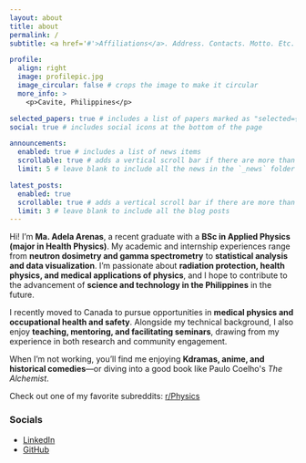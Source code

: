 ```yaml
---
layout: about
title: about
permalink: /
subtitle: <a href='#'>Affiliations</a>. Address. Contacts. Motto. Etc.

profile:
  align: right
  image: profilepic.jpg
  image_circular: false # crops the image to make it circular
  more_info: >
    <p>Cavite, Philippines</p>

selected_papers: true # includes a list of papers marked as "selected={true}"
social: true # includes social icons at the bottom of the page

announcements:
  enabled: true # includes a list of news items
  scrollable: true # adds a vertical scroll bar if there are more than 3 news items
  limit: 5 # leave blank to include all the news in the `_news` folder

latest_posts:
  enabled: true
  scrollable: true # adds a vertical scroll bar if there are more than 3 new posts items
  limit: 3 # leave blank to include all the blog posts
---
```


Hi! I’m **Ma. Adela Arenas**, a recent graduate with a **BSc in Applied Physics (major in Health Physics)**. My academic and internship experiences range from **neutron dosimetry and gamma spectrometry** to **statistical analysis and data visualization**. I’m passionate about **radiation protection, health physics, and medical applications of physics**, and I hope to contribute to the advancement of **science and technology in the Philippines** in the future.  

I recently moved to Canada to pursue opportunities in **medical physics and occupational health and safety**. Alongside my technical background, I also enjoy **teaching, mentoring, and facilitating seminars**, drawing from my experience in both research and community engagement.  

When I’m not working, you’ll find me enjoying **Kdramas, anime, and historical comedies**—or diving into a good book like Paulo Coelho's *The Alchemist*.  

Check out one of my favorite subreddits: [r/Physics](https://www.reddit.com/r/Physics/)  

### Socials  
- <i class="fab fa-linkedin"></i> [LinkedIn](https://www.linkedin.com/in/mearenas)  
- <i class="fab fa-github"></i> [GitHub](https://github.com/adelaarenas)  

